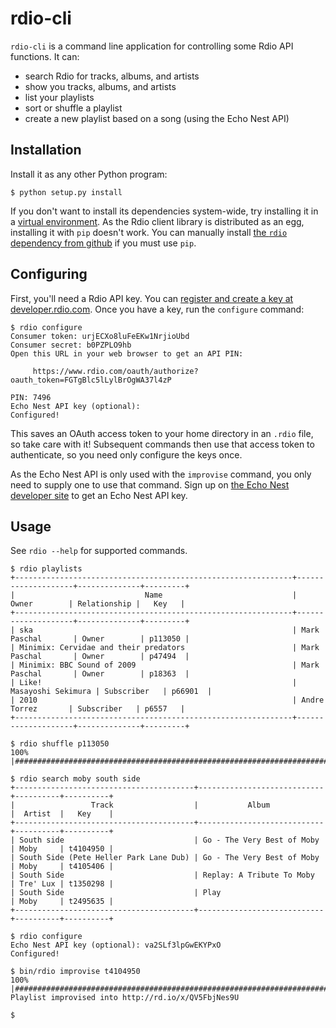 # rdio-cli #

`rdio-cli` is a command line application for controlling some Rdio API functions. It can:

* search Rdio for tracks, albums, and artists
* show you tracks, albums, and artists
* list your playlists
* sort or shuffle a playlist
* create a new playlist based on a song (using the Echo Nest API)


## Installation ##

Install it as any other Python program:

    $ python setup.py install

If you don't want to install its dependencies system-wide, try installing it in a [virtual environment](http://www.virtualenv.org/). As the Rdio client library is distributed as an egg, installing it with `pip` doesn't work. You can manually install [the `rdio` dependency from github](https://github.com/rdio/rdio-python) if you must use `pip`.


## Configuring ##

First, you'll need a Rdio API key. You can [register and create a key at developer.rdio.com](http://developer.rdio.com/). Once you have a key, run the `configure` command:

    $ rdio configure
    Consumer token: urjECXo8luFeEKw1NrjioUbd
    Consumer secret: b0PZPLO9hb
    Open this URL in your web browser to get an API PIN:

         https://www.rdio.com/oauth/authorize?oauth_token=FGTgBlc5lLylBrOgWA37l4zP

    PIN: 7496
    Echo Nest API key (optional):
    Configured!

This saves an OAuth access token to your home directory in an `.rdio` file, so take care with it! Subsequent commands then use that access token to authenticate, so you need only configure the keys once.

As the Echo Nest API is only used with the `improvise` command, you only need to supply one to use that command. Sign up on [the Echo Nest developer site](http://developer.echonest.com/) to get an Echo Nest API key.


## Usage ##

See `rdio --help` for supported commands.

    $ rdio playlists 
    +--------------------------------------------------------------+--------------------+--------------+---------+
    |                             Name                             |       Owner        | Relationship |   Key   |
    +--------------------------------------------------------------+--------------------+--------------+---------+
    | ska                                                          | Mark Paschal       | Owner        | p113050 |
    | Minimix: Cervidae and their predators                        | Mark Paschal       | Owner        | p47494  |
    | Minimix: BBC Sound of 2009                                   | Mark Paschal       | Owner        | p18363  |
    | Like!                                                        | Masayoshi Sekimura | Subscriber   | p66901  |
    | 2010                                                         | Andre Torrez       | Subscriber   | p6557   |
    +--------------------------------------------------------------+--------------------+--------------+---------+

    $ rdio shuffle p113050
    100% |#######################################################################################################|

    $ rdio search moby south side
    +----------------------------------------+----------------------------+----------+----------+
    |                 Track                  |           Album            |  Artist  |   Key    |
    +----------------------------------------+----------------------------+----------+----------+
    | South side                             | Go - The Very Best of Moby | Moby     | t4104950 |
    | South Side (Pete Heller Park Lane Dub) | Go - The Very Best of Moby | Moby     | t4105406 |
    | South Side                             | Replay: A Tribute To Moby  | Tre' Lux | t1350298 |
    | South Side                             | Play                       | Moby     | t2495635 |
    +----------------------------------------+----------------------------+----------+----------+

    $ rdio configure
    Echo Nest API key (optional): va2SLf3lpGwEKYPxO
    Configured!

    $ bin/rdio improvise t4104950
    100% |#######################################################################################################|
    Playlist improvised into http://rd.io/x/QV5FbjNes9U

    $
